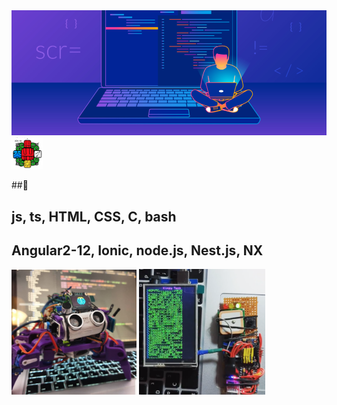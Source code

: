 
<img src="https://github.com/SkyWallkeRed/SkyWallkeRed/blob/master/developer-guide-blog-2.png" width="100%" height="200px">
<img src="https://github.com/SkyWallkeRed/SkyWallkeRed/blob/master/Screen%20Shot%202020-08-24%20at%2017.49.46.png?raw=true" width="50">

##👋
## js, ts, HTML, CSS, C, bash
## Angular2-12, Ionic, node.js, Nest.js, NX


<p>
<img src="https://github.com/SkyWallkeRed/SkyWallkeRed/blob/master/Screen%20Shot%202020-08-24%20at%2011.15.32.png" width="200">
<!-- <img src="https://github.com/SkyWallkeRed/SkyWallkeRed/blob/master/Screen%20Shot%202020-08-24%20at%2011.20.45.png" width="371"> -->
<img src="https://github.com/SkyWallkeRed/SkyWallkeRed/blob/master/Screen%20Shot%202020-08-24%20at%2011.44.19.png" width="202">
<!-- <img src="https://github.com/SkyWallkeRed/SkyWallkeRed/blob/master/WhatsApp%20Image%202020-08-24%20at%2017.42.57.jpeg?raw=true" width="200"> -->
</p>



<!--
**SkyWallkeRed/SkyWallkeRed** is a ✨ _special_ ✨ repository because its `README.md` (this file) appears on your GitHub profile.

Here are some ideas to get you started:

- 🔭 I’m currently working on ...
- 🌱 I’m currently learning ...
- 👯 I’m looking to collaborate on ...
- 🤔 I’m looking for help with ...
- 💬 Ask me about ...
- 📫 How to reach me: ...
- 😄 Pronouns: ...
- ⚡ Fun fact: ...

 - 👯 I’m looking to collaborate on:
* Angular(2+, notJS)
* IoT
* Node.js 
* Robotics (C/C++)
* Animations
-->
